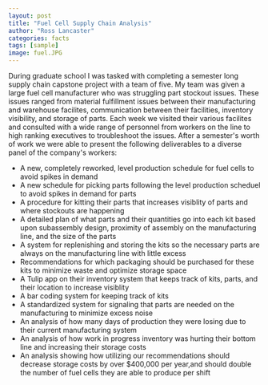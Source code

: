 ```yaml
---
layout: post
title: "Fuel Cell Supply Chain Analysis"
author: "Ross Lancaster"
categories: facts
tags: [sample]
image: fuel.JPG
---
```


During graduate school I was tasked with completing a semester long supply chain capstone project with a team of five. My team was given a large fuel cell manufacturer who was struggling part stockout issues. These issues ranged from material fulfillment issues between their manufacturing and warehouse facilites, communication between their facilities, inventory visibility, and storage of parts. Each week we visited their various facilites and consulted with a wide range of personnel from workers on the line to high ranking executives to troubleshoot the issues. After a semester's worth of work we were able to present the following deliverables to a diverse panel of the company's workers:

* A new, completely reworked, level production schedule for fuel cells to avoid spikes in demand
* A new schedule for picking parts following the level production scheduel to avoid spikes in demand for parts
* A procedure for kitting their parts that increases visiblity of parts and where stockouts are happening
* A detailed plan of what parts and their quantities go into each kit based upon subassembly design, proximity of assembly on the manufacturing line, and the size of the parts
* A system for replenishing and storing the kits so the necessary parts are always on the manufacturing line with little excess 
* Recommendations for which packaging should be purchased for these kits to minimize waste and optimize storage space
* A Tulip app on their inventory system that keeps track of kits, parts, and their location to increase visiblity
* A bar coding system for keeping track of kits 
* A standardized system for signaling that parts are needed on the manufacturing to minimize excess noise
* An analysis of how many days of production they were losing due to their current manufacturing system
* An analysis of how work in progress inventory was hurting their bottom line and increasing their storage costs 
* An analysis showing how utilizing our recommendations should decrease storage costs by over $400,000 per year,and should double the number of fuel cells they are able to produce per shift

